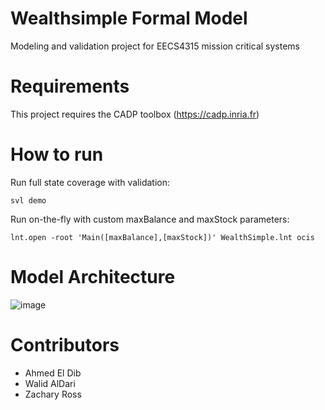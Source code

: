 # Wealthsimple Formal Model
Modeling and validation project for EECS4315 mission critical systems

# Requirements
This project requires the CADP toolbox (https://cadp.inria.fr)

# How to run
Run full state coverage with validation:
```
svl demo
```

Run on-the-fly with custom maxBalance and maxStock parameters:
```
lnt.open -root 'Main([maxBalance],[maxStock])' WealthSimple.lnt ocis
```

# Model Architecture
![image](https://github.com/xzippyzachx/wealthsimple-formal-model/assets/33043402/6f7703a4-c5ae-425e-a211-37512323d44b)

# Contributors
- Ahmed El Dib
- Walid AlDari
- Zachary Ross
